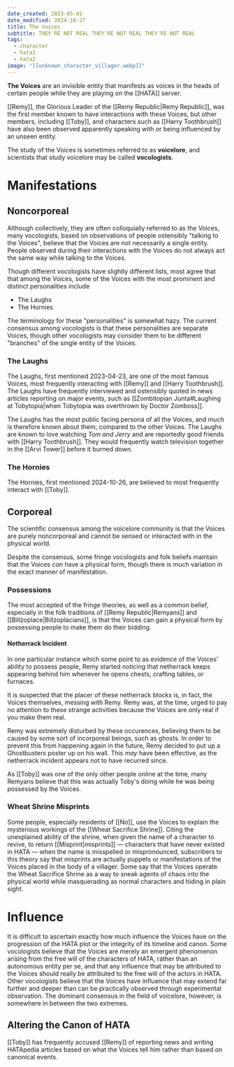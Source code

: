 ```yaml
---
date_created: 2023-05-01
date_modified: 2024-10-27
title: The Voices
subtitle: THEY'RE NOT REAL THEY'RE NOT REAL THEY'RE NOT REAL
tags:
  - character
  - hata1
  - hata2
image: "[[unknown_character_villager.webp]]"
---
```


**The Voices** are an invisible entity that manifests as voices in the heads of certain people while they are playing on the [[HATA]] server.

[[Remy]], the Glorious Leader of the [[Remy Republic|Remy Republic]], was the first member known to have interactions with these Voices, but other members, including [[Toby]], and characters such as [[Harry Toothbrush]] have also been observed apparently speaking with or being influenced by an unseen entity.

The study of the Voices is sometimes referred to as **voicelore**, and scientists that study voicelore may be called **vocologists**.

# Manifestations

## Noncorporeal

Although collectively, they are often colloquially referred to as the Voices, many vocologists, based on observations of people ostensibly "talking to the Voices", believe that the Voices are not necessarily a single entity. People observed during their interactions with the Voices do not always act the same way while talking to the Voices.

Though different vocologists have slightly different lists, most agree that that among the Voices, some of the Voices with the most prominent and distinct personalities include
- The Laughs
- The Hornies

The terminology for these "personalities" is somewhat hazy. The current consensus among vocologists is that these personalities are separate Voices, though other vocologists may consider them to be different "branches" of the single entity of the Voices.

### The Laughs

The Laughs, first mentioned 2023-04-23, are one of the most famous Voices, most frequently interacting with [[Remy]] and [[Harry Toothbrush]]. The Laughs have frequently interviewed and ostensibly quoted in news articles reporting on major events, such as [[Zombitopian Junta#Laughing at Tobytopia|when Tobytopia was overthrown by Doctor Zomboss]].

The Laughs has the most public facing persona of all the Voices, and much is therefore known about them, compared to the other Voices. The Laughs are known to love watching *Tom and Jerry* and are reportedly good friends with [[Harry Toothbrush]]. They would frequently watch television together in the [[Arvi Tower]] before it burned down.

### The Hornies

The Hornies, first mentioned 2024-10-26, are believed to most frequently interact with [[Toby]].

## Corporeal

The scientific consensus among the voicelore community is that the Voices are purely noncorporeal and cannot be sensed or interacted with in the physical world.

Despite the consensus, some fringe vocologists and folk beliefs maintain that the Voices *can* have a physical form, though there is much variation in the exact manner of manifestation.

### Possessions

The most accepted of the fringe theories, as well as a common belief, especially in the folk traditions of [[Remy Republic|Remyans]] and [[Billzoplace|Billzoplacians]], is that the Voices can gain a physical form by possessing people to make them do their bidding.

#### Netherrack Incident

In one particular instance which some point to as evidence of the Voices' ability to possess people, Remy started noticing that netherrack keeps appearing behind him whenever he opens chests, crafting tables, or furnaces.

It is suspected that the placer of these netherrack blocks is, in fact, the Voices themselves, messing with Remy. Remy was, at the time, urged to pay no attention to these strange activities because the Voices are only real if you make them real.

Remy was extremely disturbed by these occurences, believing them to be caused by some sort of incorporeal beings, such as ghosts. In order to prevent this from happening again in the future, Remy decided to put up a Ghostbusters poster up on his wall. This *may* have been effective, as the netherrack incident appears not to have recurred since.

As [[Toby]] was one of the only other people online at the time, many Remyans believe that this was actually Toby's doing while he was being possessed by the Voices.

### Wheat Shrine Misprints

Some people, especially residents of [[No]], use the Voices to explain the mysterious workings of the [[Wheat Sacrifice Shrine]]. Citing the unexplained ability of the shrine, when given the name of a character to revive, to return [[Misprint|misprints]] — characters that have never existed in HATA — when the name is misspelled or mispronounced, subscribers to this theory say that misprints are actually puppets or manifestations of the Voices placed in the body of a villager. Some say that the Voices operate the Wheat Sacrifice Shrine as a way to sneak agents of chaos into the physical world while masquerading as normal characters and hiding in plain sight.

# Influence

It is difficult to ascertain exactly how much influence the Voices have on the progression of the HATA plot or the integrity of its timeline and canon. Some vocologists believe that the Voices are merely an emergent phenomenon arising from the free will of the characters of HATA, rather than an autonomous entity per se, and that any influence that may be attributed to the Voices should really be attributed to the free will of the actors in HATA. Other vocologists believe that the Voices have influence that may extend far further and deeper than can be practically observed through experimental observation. The dominant consensus in the field of voicelore, however, is somewhere in between the two extremes.

## Altering the Canon of HATA

[[Toby]] has frequently accused [[Remy]] of reporting news and writing HATApedia articles based on what the Voices tell him rather than based on canonical events.
